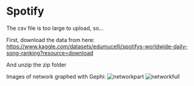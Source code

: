 # Spotify
The csv file is too large to upload, so...

First, download the data from here: https://www.kaggle.com/datasets/edumucelli/spotifys-worldwide-daily-song-ranking?resource=download

And unzip the zip folder

Images of network graphed with Gephi: 
![networkpart](https://github.com/samwambam/Spotify/assets/47361269/48bee400-4edc-4919-9d02-580ed373c702)
![networkfull](https://github.com/samwambam/Spotify/assets/47361269/f83264c7-c583-49f1-aaf9-ad86d5f8e4d3)
